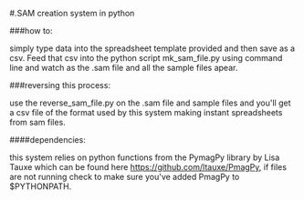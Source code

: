 #.SAM creation system in python

###how to:

simply type data into the spreadsheet template provided and then save as a csv. Feed that csv into the python script mk_sam_file.py using command line and watch as the .sam file and all the sample files apear.

###reversing this process:

use the reverse_sam_file.py on the .sam file and sample files and you'll get a csv file of the format used by this system making instant spreadsheets from sam files.

####dependencies:

this system relies on python functions from the PymagPy library by Lisa Tauxe which can be found here https://github.com/ltauxe/PmagPy, if files are not running check to make sure you've added PmagPy to $PYTHONPATH.
